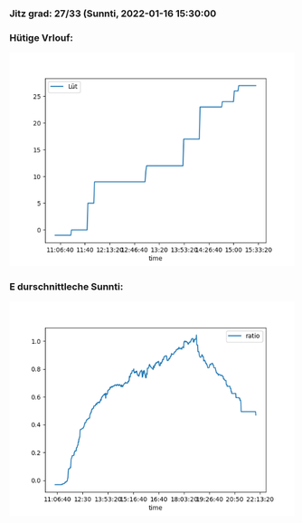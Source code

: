 ### Jitz grad: 27/33 (Sunnti, 2022-01-16 15:30:00

### Hütige Vrlouf:
![Graph](Today.png)

### E durschnittleche Sunnti:
![Graph](Sunnti.png)